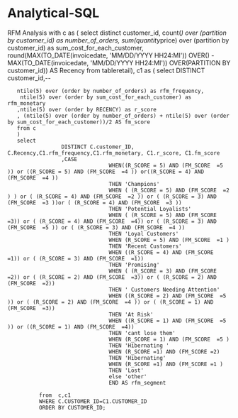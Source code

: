 # Analytical-SQL
RFM Analysis 
with c as (
select distinct customer_id, count(*) over (partition by customer_id) as number_of_orders,
sum(quantity*price) over (partition by customer_id) as sum_cost_for_each_customer,
round(MAX(TO_DATE(invoicedate, 'MM/DD/YYYY HH24:MI')) OVER() - MAX(TO_DATE(invoicedate, 'MM/DD/YYYY HH24:MI')) OVER(PARTITION BY customer_id)) AS Recency
from tableretail),
c1 as (
select DISTINCT customer_id,--
   
       ntile(5) over (order by number_of_orders) as rfm_frequency,
        ntile(5) over (order by sum_cost_for_each_customer) as rfm_monetary
       ,ntile(5) over (order by RECENCY) as r_score
       , (ntile(5) over (order by number_of_orders) + ntile(5) over (order by sum_cost_for_each_customer))/2 AS fm_score 
       from c
       )
       select
                     DISTINCT C.customer_ID, C.Recency,C1.rfm_frequency,C1.rfm_monetary, C1.r_score, C1.fm_score
                     ,CASE 
                                    WHEN((R_SCORE = 5) AND (FM_SCORE  =5 )) or ((R_SCORE = 5) AND (FM_SCORE  =4 )) or((R_SCORE = 4) AND (FM_SCORE  =4 ))
                                    THEN 'Champions'
                                    WHEN ( (R_SCORE = 5) AND (FM_SCORE  =2 ) ) or ( (R_SCORE = 4) AND (FM_SCORE  =2 )) or ( (R_SCORE = 3) AND (FM_SCORE  =3 ))or ( (R_SCORE = 4) AND (FM_SCORE  =3 ))  
                                    THEN 'Potential Loyalists'
                                    WHEN ( (R_SCORE = 5) AND (FM_SCORE  =3)) or ( (R_SCORE = 4) AND (FM_SCORE  =4)) or ( (R_SCORE = 3) AND (FM_SCORE  =5 )) or ( (R_SCORE = 3) AND (FM_SCORE  =4 )) 
                                    THEN 'Loyal Customers'
                                    WHEN (R_SCORE = 5) AND (FM_SCORE  =1 )
                                    THEN 'Recent Customers'
                                    WHEN ((R_SCORE = 4) AND (FM_SCORE  =1)) or ( (R_SCORE = 3) AND (FM_SCORE  =1))
                                    THEN 'Promising'
                                    WHEN ( (R_SCORE = 3) AND (FM_SCORE  =2)) or ( (R_SCORE = 2) AND (FM_SCORE  =3)) or ( (R_SCORE = 2) AND (FM_SCORE  =2))
                                    THEN ' Customers Needing Attention'
                                    WHEN ((R_SCORE = 2) AND (FM_SCORE  =5 )) or ( (R_SCORE = 2) AND (FM_SCORE  =4 )) or ( (R_SCORE = 1) AND (FM_SCORE  =3))
                                    THEN 'At Risk'
                                    WHEN ((R_SCORE = 1) AND (FM_SCORE  =5 )) or ((R_SCORE = 1) AND (FM_SCORE  =4)) 
                                    THEN 'cant lose them'
                                    WHEN (R_SCORE = 1) AND (FM_SCORE  =5 ) 
                                    THEN 'Hibernating '
                                    WHEN (R_SCORE =1) AND (FM_SCORE =2) 
                                    THEN 'Hibernating'
                                    WHEN (R_SCORE =1) AND (FM_SCORE =1 )
                                    THEN 'Lost'
                                    else 'other'
                                    END AS rfm_segment

              from  c,c1
              WHERE C.CUSTOMER_ID=C1.CUSTOMER_ID
              ORDER BY CUSTOMER_ID;
